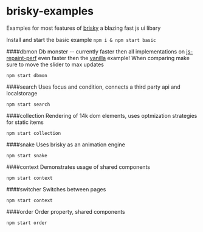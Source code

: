 # brisky-examples
Examples for most features of [brisky](https://github.com/vigour-io/brisky) a blazing fast js ui libary

Install and start the basic example
`npm i & npm start basic`

####dbmon
Db monster -- currently faster then all implementations on [js-repaint-perf](http://mathieuancelin.github.io/js-repaint-perfs/) even faster then the [vanilla](http://mathieuancelin.github.io/js-repaint-perfs/vanilla-optimized/) example! When comparing make sure to move the slider to max updates

`npm start dbmon`

####search
Uses focus and condition, connects a third party api and localstorage

`npm start search`

####collection
Rendering of 14k dom elements, uses optmization strategies for static items

`npm start collection`

####snake
Uses brisky as an animation engine

`npm start snake`

####context
Demonstrates usage of shared components

`npm start context`

####switcher
Switches between pages

`npm start context`

####order
Order property, shared components

`npm start order`


